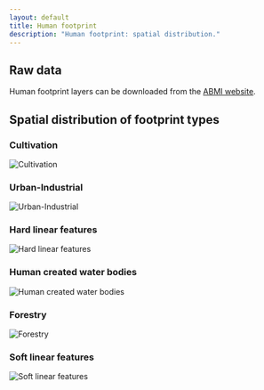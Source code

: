 ```yaml
---
layout: default
title: Human footprint
description: "Human footprint: spatial distribution."
---
```


## Raw data

Human footprint layers can be downloaded from the
[ABMI website](http://abmi.ca/home/data/gis-data/human-footprint-download.html?scroll=true).

## Spatial distribution of footprint types

<div class="row">

<div class="col-6 col-sm-6 col-lg-6">
<h3>Cultivation</h3>
<img src="{{ site.contents }}/geospatial/footprint/Cult.png" class="img-responsive" alt="Cultivation">
</div>

<div class="col-6 col-sm-6 col-lg-6">
<h3>Urban-Industrial</h3>
<img src="{{ site.contents }}/geospatial/footprint/UrbInd.png" class="img-responsive" alt="Urban-Industrial">
</div>

<div class="col-6 col-sm-6 col-lg-6">
<h3>Hard linear features</h3>
<img src="{{ site.contents }}/geospatial/footprint/HardLin.png" class="img-responsive" alt="Hard linear features">
</div>

<div class="col-6 col-sm-6 col-lg-6">
<h3>Human created water bodies</h3>
<img src="{{ site.contents }}/geospatial/footprint/HWater.png" class="img-responsive" alt="Human created water bodies">
</div>

<div class="col-6 col-sm-6 col-lg-6">
            <h3>Forestry</h3>
<img src="{{ site.contents }}/geospatial/footprint/HFor.png" class="img-responsive" alt="Forestry">
</div>

<div class="col-6 col-sm-6 col-lg-6">
            <h3>Soft linear features</h3>
<img src="{{ site.contents }}/geospatial/footprint/SoftLin.png" class="img-responsive" alt="Soft linear features">
</div>

</div>

